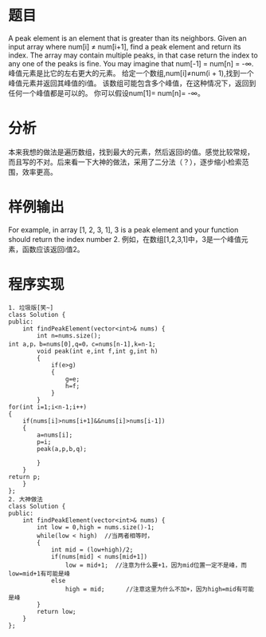 # 题目
A peak element is an element that is greater than its neighbors.
Given an input array where num[i] ≠ num[i+1], find a peak element and return its index.
The array may contain multiple peaks, in that case return the index to any one of the peaks is fine.
You may imagine that num[-1] = num[n] = -∞.
峰值元素是比它的左右更大的元素。
给定一个数组,num[i]≠num(i + 1),找到一个峰值元素并返回其峰值的i值。
该数组可能包含多个峰值，在这种情况下，返回到任何一个峰值都是可以的。
你可以假设num[1]= num[n]= -∞。
# 分析
本来我想的做法是遍历数组，找到最大的元素，然后返回i的值。感觉比较常规，而且写的不对。后来看一下大神的做法，采用了二分法（？），逐步缩小检索范围，效率更高。
# 样例输出
For example, in array [1, 2, 3, 1], 3 is a peak element and your function should return the index number 2.
例如，在数组[1,2,3,1]中，3是一个峰值元素，函数应该返回i值2。
# 程序实现
```
1. 垃圾版[笑~]
class Solution {
public:
    int findPeakElement(vector<int>& nums) {
        int n=nums.size();
int a,p，b=nums[0],q=0，c=nums[n-1],k=n-1;
        void peak(int e,int f,int g,int h)
		{
			if(e>g)
			{
				g=e;
				h=f;
			}
		}
for(int i=1;i<n-1;i++)
{
	if(nums[i]>nums[i+1]&&nums[i]>nums[i-1])
	{
		a=nums[i];
		p=i;
		peak(a,p,b,q);
	
		}
	}
return p;
    }
};
2. 大神做法
class Solution {  
public:  
    int findPeakElement(vector<int>& nums) {  
        int low = 0,high = nums.size()-1;    
        while(low < high)  //当两者相等时，  
        {    
            int mid = (low+high)/2;       
            if(nums[mid] < nums[mid+1])    
                low = mid+1;  //注意为什么要+1，因为mid位置一定不是峰，而low=mid+1有可能是峰  
            else   
                high = mid;      //注意这里为什么不加+，因为high=mid有可能是峰  
        }    
        return low;   
    }  
};  
